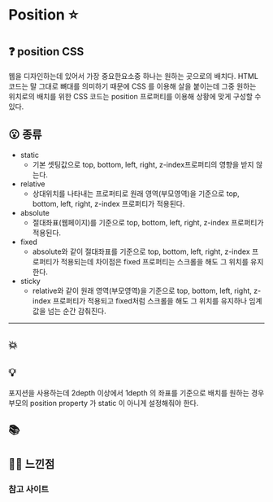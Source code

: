 # Position :star:

## :question: position CSS

웹을 디자인하는데 있어서 가장 중요한요소중 하나는 원하는 곳으로의 배치다.
HTML 코드는 말 그대로 뼈대를 의미하기 때문에 CSS 를 이용해 살을 붙이는데 그중 원하는 위치로의 배치를 위한 CSS 코드는 position 프로퍼티를 이용해 상황에 맞게 구성할 수 있다.

## :open_mouth: 종류

- static
  - 기본 셋팅값으로 top, bottom, left, right, z-index프로퍼티의 영향을 받지 않는다.
- relative
  - 상대위치를 나타내는 프로퍼티로 원래 영역(부모영역)을 기준으로 top, bottom, left, right, z-index 프로퍼티가 적용된다.
- absolute
  - 절대좌표(웹페이지)를 기준으로 top, bottom, left, right, z-index 프로퍼티가 적용된다.
- fixed
  - absolute와 같이 절대좌표를 기준으로 top, bottom, left, right, z-index 프로퍼티가 적용되는데 차이점은 fixed 프로퍼티는 스크롤을 해도 그 위치를 유지한다.
- sticky
  - relative와 같이 원래 영역(부모영역)을 기준으로 top, bottom, left, right, z-index 프로퍼티가 적용되고 fixed처럼 스크롤을 해도 그 위치를 유지하나 임계값을 넘는 순간 감춰진다.

---

## :boom:

## :bulb:

포지션을 사용하는데 2depth 이상에서 1depth 의 좌표를 기준으로 배치를 원하는 경우 부모의 position property 가 static 이 아니게 설정해줘야 한다.

## :books:

## :guardsman: 느낀점

### 참고 사이트

